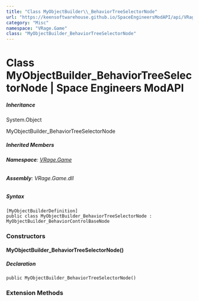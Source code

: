 ```yaml
---
title: "Class MyObjectBuilder\\_BehaviorTreeSelectorNode"
url: "https://keensoftwarehouse.github.io/SpaceEngineersModAPI/api/VRage.Game.MyObjectBuilder_BehaviorTreeSelectorNode.html"
category: "Misc"
namespace: "VRage.Game"
class: "MyObjectBuilder_BehaviorTreeSelectorNode"
---
```


# Class MyObjectBuilder\_BehaviorTreeSelectorNode | Space Engineers ModAPI

##### Inheritance

System.Object

MyObjectBuilder\_BehaviorTreeSelectorNode

##### Inherited Members

###### **Namespace**: [VRage.Game](https://keensoftwarehouse.github.io/SpaceEngineersModAPI/api/VRage.Game.html)

###### **Assembly**: VRage.Game.dll

##### Syntax

```
[MyObjectBuilderDefinition]
public class MyObjectBuilder_BehaviorTreeSelectorNode : MyObjectBuilder_BehaviorControlBaseNode
```

### Constructors

#### MyObjectBuilder\_BehaviorTreeSelectorNode()

##### Declaration

```
public MyObjectBuilder_BehaviorTreeSelectorNode()
```

### Extension Methods